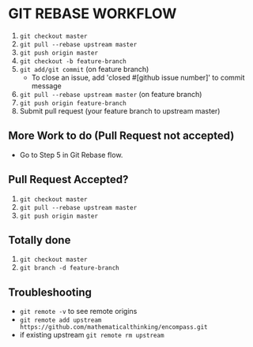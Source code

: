 # GIT REBASE WORKFLOW

1. `git checkout master`
1. `git pull --rebase upstream master`
1. `git push origin master`
1. `git checkout -b feature-branch`
1. `git add/git commit` (on feature branch)
    * To close an issue, add 'closed #[github issue number]' to commit message
1. `git pull --rebase upstream master` (on feature branch)
1. `git push origin feature-branch`
1. Submit pull request (your feature branch to upstream master)

## More Work to do (Pull Request not accepted)
* Go to Step 5 in Git Rebase flow.

## Pull Request Accepted?
1. `git checkout master`
1. `git pull --rebase upstream master`
1. `git push origin master`


## Totally done
1. `git checkout master`
1. `git branch -d feature-branch`


## Troubleshooting
* `git remote -v` to see remote origins
* `git remote add upstream https://github.com/mathematicalthinking/encompass.git`
* if existing upstream `git remote rm upstream`
